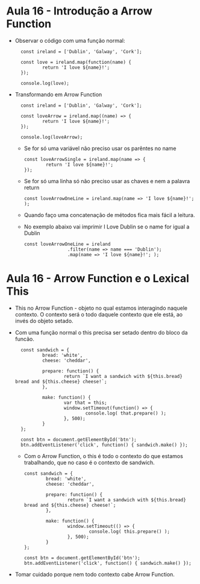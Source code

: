 # Aula 16 - Introdução a Arrow Function

* Observar o código com uma função normal:

        const ireland = ['Dublin', 'Galway', 'Cork'];

        const love = ireland.map(function(name) {
                return 'I love ${name}!';
        });

        console.log(love);

* Transformando em Arrow Function

        const ireland = ['Dublin', 'Galway', 'Cork'];

        const loveArrow = ireland.map((name) => {
                return 'I love ${name}!';
        });

        console.log(loveArrow);

  - Se for só uma variável não preciso usar os parêntes no name

        const loveArrowSingle = ireland.map(name => {
                return 'I love ${name}!';
        });

  - Se for só uma linha só não preciso usar as chaves e nem a palavra return

        const loveArrowOneLine = ireland.map(name => 'I love ${name}!'; );

  - Quando faço uma concatenação de métodos fica mais fácil a leitura.
  - No exemplo abaixo vai imprimir I Love Dublin se o name for igual a Dublin

        const loveArrowOneLine = ireland
                        .filter(name => name === 'Dublin');
                        .map(name => 'I love ${name}!'; );


# Aula 16 - Arrow Function e o Lexical This

* This no Arrow Function - objeto no qual estamos interagindo naquele contexto. O contexto será o todo daquele contexto que ele está, ao invés do objeto setado.

- Com uma função normal o this precisa ser setado dentro do bloco da funcão.

        const sandwich = {
                bread: 'white',
                cheese: 'cheddar',

                prepare: function() {
                        return `I want a sandwich with ${this.bread} bread and ${this.cheese} cheese!`;
                },

                make: function() {
                        var that = this;
                        window.setTimeout(function() => {
                                console.log( that.prepare() );
                        }, 500);
                }
        };
        
        const btn = document.getElementById('btn');
        btn.addEventListener('click', function() { sandwich.make() });

  - Com o Arrow Function, o this é todo o contexto do que estamos trabalhando, que no caso é o contexto de sandwich.

        const sandwich = {
                bread: 'white',
                cheese: 'cheddar',
                
                prepare: function() {
                        return `I want a sandwich with ${this.bread} bread and ${this.cheese} cheese!`;
                },

                make: function() {
                        window.setTimeout(() => {
                                console.log( this.prepare() );
                        }, 500);
                }
        };
    
        const btn = document.getElementById('btn');
        btn.addEventListener('click', function() { sandwich.make() });

* Tomar cuidado porque nem todo contexto cabe Arrow Function.